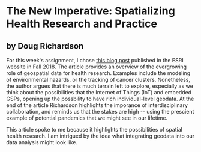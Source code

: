 # The New Imperative: Spatializing Health Research and Practice
## by Doug Richardson

For this week's assignment, I chose [this blog post](https://www.esri.com/about/newsroom/arcnews/the-new-imperative-spatializing-health-research-and-practice/) published in the ESRI website in Fall 2018. The article provides an overview of the evergrowing role of geospatial data for health research. Examples include the modeling of environmental hazards, or the tracking of cancer clusters. Nonetheless, the author argues that there is much terrain left to explore, especially as we think about the possibilities that the Internet of Things (IoT) and embedded GSPs, opening up the possbility to have rich individual-level geodata. At the end of the article Richardson highlights the imporance of interdisciplinary collaboration, and reminds us that the stakes are high -- using the prescient example of potential pandemics that we might see in our lifetime.

This article spoke to me because it highlights the possibilities of spatial health research. I am intrigued by the idea what integrating geodata into our data analysis might look like.
